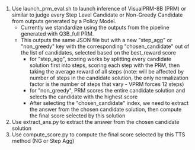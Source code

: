1. Use launch_prm_eval.sh to launch inference of VisualPRM-8B (PRM) or similar to judge every Step Level Candidate or Non-Greedy Candidate from outputs generated by a Policy Model.
    - Currently we standardize using the outputs from the pipeline generated with Q3B_full PRM.
    - This outputs the same JSON file but with a new "step_agg" or "non_greedy" key with the corresponding "chosen_candidate" out of the list of candidates, selected based on the best_reward score
        - for "step_agg", scoring works by splitting every candidate solution first into steps, scoring each step with the PRM, then taking the average reward of all steps (note: will be affected by number of steps in the candidate solution, the only normalization factor is the number of steps that vary - VPRM forces 12 steps)
        - for "non_greedy", PRM scores the entire candidate solution and selects the candidate with the highest score
        - After selecting the "chosen_candidate" index, we need to extract the answer from the chosen candidate solution, then compute the final score selected by this solution
2. Use extract_ans.py to extract the answer from the chosen candidate solution
3. Use compute_score.py to compute the final score selected by this TTS method (NG or Step Agg)